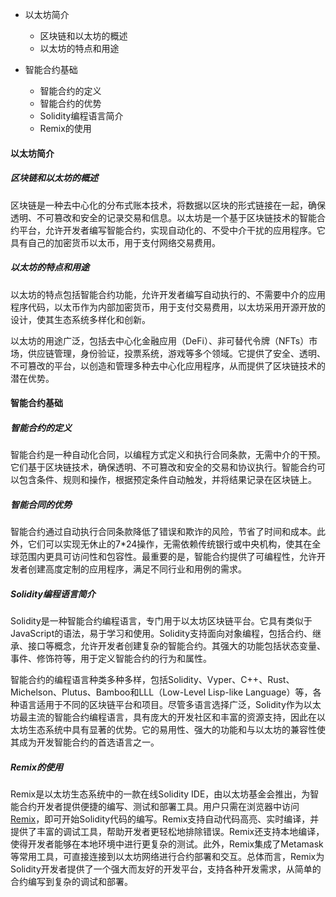 * 以太坊简介
  * 区块链和以太坊的概述
  * 以太坊的特点和用途

* 智能合约基础
   * 智能合约的定义
   * 智能合约的优势
   * Solidity编程语言简介
   * Remix的使用



#### 以太坊简介

##### 区块链和以太坊的概述

区块链是一种去中心化的分布式账本技术，将数据以区块的形式链接在一起，确保透明、不可篡改和安全的记录交易和信息。以太坊是一个基于区块链技术的智能合约平台，允许开发者编写智能合约，实现自动化的、不受中介干扰的应用程序。它具有自己的加密货币以太币，用于支付网络交易费用。

##### 以太坊的特点和用途

以太坊的特点包括智能合约功能，允许开发者编写自动执行的、不需要中介的应用程序代码，以太币作为内部加密货币，用于支付交易费用，以太坊采用开源开放的设计，使其生态系统多样化和创新。

以太坊的用途广泛，包括去中心化金融应用（DeFi）、非可替代令牌（NFTs）市场，供应链管理，身份验证，投票系统，游戏等多个领域。它提供了安全、透明、不可篡改的平台，以创造和管理多种去中心化应用程序，从而提供了区块链技术的潜在优势。



#### 智能合约基础

##### 智能合约的定义

智能合约是一种自动化合同，以编程方式定义和执行合同条款，无需中介的干预。它们基于区块链技术，确保透明、不可篡改和安全的交易和协议执行。智能合约可以包含条件、规则和操作，根据预定条件自动触发，并将结果记录在区块链上。

##### 智能合同的优势

智能合约通过自动执行合同条款降低了错误和欺诈的风险，节省了时间和成本。此外，它们可以实现无休止的7*24操作，无需依赖传统银行或中央机构，使其在全球范围内更具可访问性和包容性。最重要的是，智能合约提供了可编程性，允许开发者创建高度定制的应用程序，满足不同行业和用例的需求。

##### Solidity编程语言简介

Solidity是一种智能合约编程语言，专门用于以太坊区块链平台。它具有类似于JavaScript的语法，易于学习和使用。Solidity支持面向对象编程，包括合约、继承、接口等概念，允许开发者创建复杂的智能合约。其强大的功能包括状态变量、事件、修饰符等，用于定义智能合约的行为和属性。

智能合约的编程语言种类多种多样，包括Solidity、Vyper、C++、Rust、Michelson、Plutus、Bamboo和LLL（Low-Level Lisp-like Language）等，各种语言适用于不同的区块链平台和项目。尽管多语言选择广泛，Solidity作为以太坊最主流的智能合约编程语言，具有庞大的开发社区和丰富的资源支持，因此在以太坊生态系统中具有显著的优势。它的易用性、强大的功能和与以太坊的兼容性使其成为开发智能合约的首选语言之一。

##### Remix的使用

Remix是以太坊生态系统中的一款在线Solidity IDE，由以太坊基金会推出，为智能合约开发者提供便捷的编写、测试和部署工具。用户只需在浏览器中访问[Remix](https://remix.ethereum.org/)，即可开始Solidity代码的编写。Remix支持自动代码高亮、实时编译，并提供了丰富的调试工具，帮助开发者更轻松地排除错误。Remix还支持本地编译，使得开发者能够在本地环境中进行更复杂的测试。此外，Remix集成了Metamask等常用工具，可直接连接到以太坊网络进行合约部署和交互。总体而言，Remix为Solidity开发者提供了一个强大而友好的开发平台，支持各种开发需求，从简单的合约编写到复杂的调试和部署。

